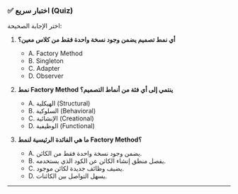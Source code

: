 ### ✅ اختبار سريع (Quiz)
اختر الإجابة الصحيحة:

1.  **أي نمط تصميم يضمن وجود نسخة واحدة فقط من كلاس معين؟**
    * A. Factory Method
    * B. Singleton
    * C. Adapter
    * D. Observer

2.  **نمط Factory Method ينتمي إلى أي فئة من أنماط التصميم؟**
    * A. الهيكلية (Structural)
    * B. السلوكية (Behavioral)
    * C. الإنشائية (Creational)
    * D. الوظيفية (Functional)

3.  **ما هي الفائدة الرئيسية لنمط Factory Method؟**
    * A. يضمن وجود نسخة واحدة فقط من الكائن.
    * B. يفصل منطق إنشاء الكائن عن الكود الذي يستخدمه.
    * C. يضيف وظائف جديدة لكائن موجود.
    * D. يسهل التواصل بين الكائنات.

---